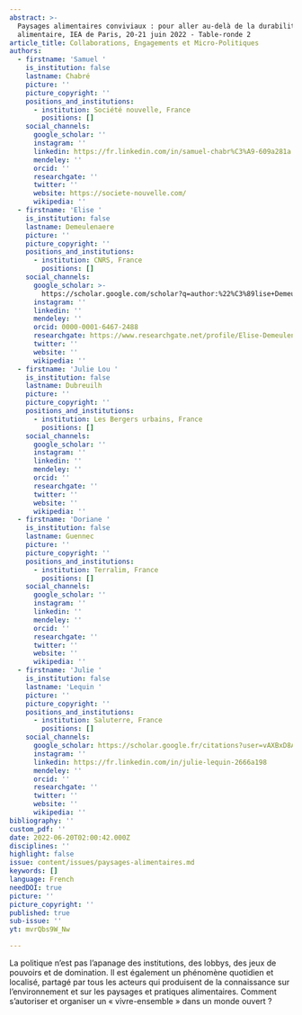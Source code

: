 ```yaml
---
abstract: >-
  Paysages alimentaires conviviaux : pour aller au-delà de la durabilité
  alimentaire, IEA de Paris, 20-21 juin 2022 - Table-ronde 2 
article_title: Collaborations, Engagements et Micro-Politiques
authors:
  - firstname: 'Samuel '
    is_institution: false
    lastname: Chabré
    picture: ''
    picture_copyright: ''
    positions_and_institutions:
      - institution: Société nouvelle, France
        positions: []
    social_channels:
      google_scholar: ''
      instagram: ''
      linkedin: https://fr.linkedin.com/in/samuel-chabr%C3%A9-609a281a
      mendeley: ''
      orcid: ''
      researchgate: ''
      twitter: ''
      website: https://societe-nouvelle.com/
      wikipedia: ''
  - firstname: 'Elise '
    is_institution: false
    lastname: Demeulenaere
    picture: ''
    picture_copyright: ''
    positions_and_institutions:
      - institution: CNRS, France
        positions: []
    social_channels:
      google_scholar: >-
        https://scholar.google.com/scholar?q=author:%22%C3%89lise+Demeulenaere%22
      instagram: ''
      linkedin: ''
      mendeley: ''
      orcid: 0000-0001-6467-2488
      researchgate: https://www.researchgate.net/profile/Elise-Demeulenaere-2
      twitter: ''
      website: ''
      wikipedia: ''
  - firstname: 'Julie Lou '
    is_institution: false
    lastname: Dubreuilh
    picture: ''
    picture_copyright: ''
    positions_and_institutions:
      - institution: Les Bergers urbains, France
        positions: []
    social_channels:
      google_scholar: ''
      instagram: ''
      linkedin: ''
      mendeley: ''
      orcid: ''
      researchgate: ''
      twitter: ''
      website: ''
      wikipedia: ''
  - firstname: 'Doriane '
    is_institution: false
    lastname: Guennec
    picture: ''
    picture_copyright: ''
    positions_and_institutions:
      - institution: Terralim, France
        positions: []
    social_channels:
      google_scholar: ''
      instagram: ''
      linkedin: ''
      mendeley: ''
      orcid: ''
      researchgate: ''
      twitter: ''
      website: ''
      wikipedia: ''
  - firstname: 'Julie '
    is_institution: false
    lastname: 'Lequin '
    picture: ''
    picture_copyright: ''
    positions_and_institutions:
      - institution: Saluterre, France
        positions: []
    social_channels:
      google_scholar: https://scholar.google.fr/citations?user=vAXBxD8AAAAJ&hl=fr
      instagram: ''
      linkedin: https://fr.linkedin.com/in/julie-lequin-2666a198
      mendeley: ''
      orcid: ''
      researchgate: ''
      twitter: ''
      website: ''
      wikipedia: ''
bibliography: ''
custom_pdf: ''
date: 2022-06-20T02:00:42.000Z
disciplines: ''
highlight: false
issue: content/issues/paysages-alimentaires.md
keywords: []
language: French
needDOI: true
picture: ''
picture_copyright: ''
published: true
sub-issue: ''
yt: mvrQbs9W_Nw

---
```










La politique n’est pas l’apanage des institutions, des lobbys, des jeux de pouvoirs et de domination. Il est également un phénomène quotidien et localisé, partagé par tous les acteurs qui produisent de la connaissance sur l’environnement et sur les paysages et pratiques alimentaires. Comment s’autoriser et organiser un « vivre-ensemble » dans un monde ouvert ?

<Youtube yt="mvrQbs9W_Nw" caption ="Collaborations, engagements et micro-politiques"></Youtube>